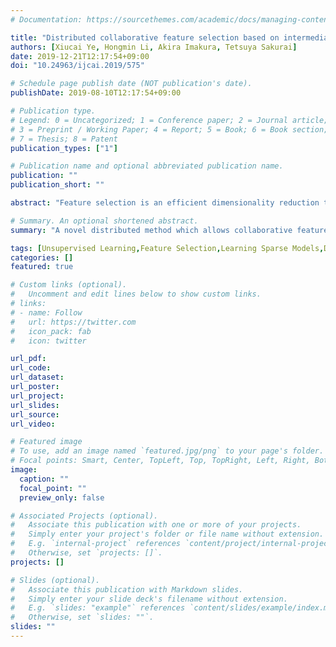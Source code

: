 ```yaml
---
# Documentation: https://sourcethemes.com/academic/docs/managing-content/

title: "Distributed collaborative feature selection based on intermediate representation"
authors: [Xiucai Ye, Hongmin Li, Akira Imakura, Tetsuya Sakurai]
date: 2019-12-21T12:17:54+09:00
doi: "10.24963/ijcai.2019/575"

# Schedule page publish date (NOT publication's date).
publishDate: 2019-08-10T12:17:54+09:00

# Publication type.
# Legend: 0 = Uncategorized; 1 = Conference paper; 2 = Journal article;
# 3 = Preprint / Working Paper; 4 = Report; 5 = Book; 6 = Book section;
# 7 = Thesis; 8 = Patent
publication_types: ["1"]

# Publication name and optional abbreviated publication name.
publication: ""
publication_short: ""

abstract: "Feature selection is an efficient dimensionality reduction technique for artificial intelligence and machine learning. Many feature selection methods learn the data structure to select the most discriminative features for distinguishing different classes. However, the data is sometimes distributed in multiple parties and sharing the original data is difficult due to the privacy requirement. As a result, the data in one party may be lack of useful information to learn the most discriminative features. In this paper, we propose a novel distributed method which allows collaborative feature selection for multiple parties without revealing their original data. In the proposed method, each party finds the intermediate representations from the original data, and shares the intermediate representations for collaborative feature selection. Based on the shared intermediate representations, the original data from multiple parties are transformed to the same low dimensional space. The feature ranking of the original data is learned by imposing row sparsity on the transformation matrix simultaneously. Experimental results on real-world datasets demonstrate the effectiveness of the proposed method."

# Summary. An optional shortened abstract.
summary: "A novel distributed method which allows collaborative feature selection for multiple parties without revealing their original data."

tags: [Unsupervised Learning,Feature Selection,Learning Sparse Models,Dimensionality Reduction and Manifold Learning]
categories: []
featured: true

# Custom links (optional).
#   Uncomment and edit lines below to show custom links.
# links:
# - name: Follow
#   url: https://twitter.com
#   icon_pack: fab
#   icon: twitter

url_pdf:
url_code:
url_dataset:
url_poster:
url_project:
url_slides:
url_source:
url_video:

# Featured image
# To use, add an image named `featured.jpg/png` to your page's folder. 
# Focal points: Smart, Center, TopLeft, Top, TopRight, Left, Right, BottomLeft, Bottom, BottomRight.
image:
  caption: ""
  focal_point: ""
  preview_only: false

# Associated Projects (optional).
#   Associate this publication with one or more of your projects.
#   Simply enter your project's folder or file name without extension.
#   E.g. `internal-project` references `content/project/internal-project/index.md`.
#   Otherwise, set `projects: []`.
projects: []

# Slides (optional).
#   Associate this publication with Markdown slides.
#   Simply enter your slide deck's filename without extension.
#   E.g. `slides: "example"` references `content/slides/example/index.md`.
#   Otherwise, set `slides: ""`.
slides: ""
---
```

